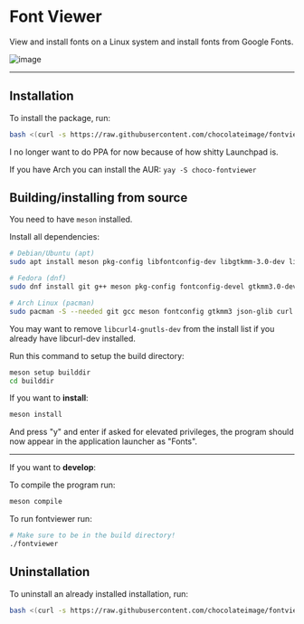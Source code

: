 # Font Viewer
View and install fonts on a Linux system and install fonts from Google Fonts.

![image](https://github.com/user-attachments/assets/2f94ce10-39b7-46c3-bc9b-fecb54ee9207)


---


## Installation

To install the package, run:
```bash
bash <(curl -s https://raw.githubusercontent.com/chocolateimage/fontviewer/refs/heads/main/install.sh)
```

I no longer want to do PPA for now because of how shitty Launchpad is.

If you have Arch you can install the AUR: `yay -S choco-fontviewer`

## Building/installing from source
You need to have `meson` installed.

Install all dependencies:
```bash
# Debian/Ubuntu (apt)
sudo apt install meson pkg-config libfontconfig-dev libgtkmm-3.0-dev libjson-glib-dev libcurl4-gnutls-dev

# Fedora (dnf)
sudo dnf install git g++ meson pkg-config fontconfig-devel gtkmm3.0-devel json-glib-devel libcurl-devel

# Arch Linux (pacman)
sudo pacman -S --needed git gcc meson fontconfig gtkmm3 json-glib curl
```
You may want to remove `libcurl4-gnutls-dev` from the install list if you already have libcurl-dev installed.

Run this command to setup the build directory:
```bash
meson setup builddir
cd builddir
```

If you want to **install**:
```bash
meson install
```
And press "y" and enter if asked for elevated privileges, the program should now appear in the application launcher as "Fonts".

---

If you want to **develop**:

To compile the program run:
```bash
meson compile
```

To run fontviewer run:
```bash
# Make sure to be in the build directory!
./fontviewer
```

## Uninstallation

To uninstall an already installed installation, run:
```bash
bash <(curl -s https://raw.githubusercontent.com/chocolateimage/fontviewer/refs/heads/main/uninstall.sh)
```